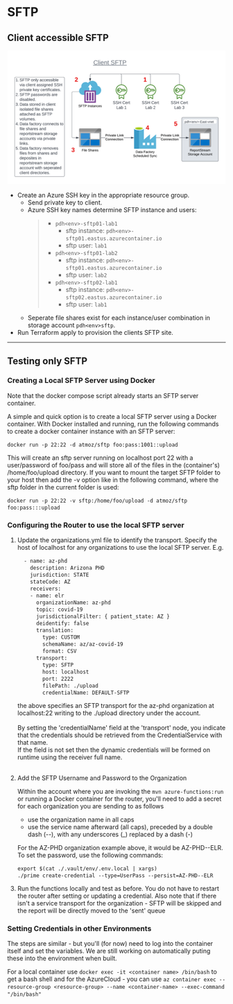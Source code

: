 # SFTP

## Client accessible SFTP

![](assets/client_sftp.png)

* Create an Azure SSH key in the appropriate resource group.
    * Send private key to client.
    * Azure SSH key names determine SFTP instance and users:
      >  * `pdh<env>-sftp01-lab1`
      >    * sftp instance: `pdh<env>-sftp01.eastus.azurecontainer.io`
      >    * sftp user: `lab1`
      >  * `pdh<env>-sftp01-lab2`
      >    * sftp instance: `pdh<env>-sftp01.eastus.azurecontainer.io`
      >    * sftp user: `lab2`
      >  * `pdh<env>-sftp02-lab1`
      >    * sftp instance: `pdh<env>-sftp02.eastus.azurecontainer.io`
      >    * sftp user: `lab1`
   * Seperate file shares exist for each instance/user combination in storage account `pdh<env>sftp`.
* Run Terraform apply to provision the clients SFTP site.

---

## Testing only SFTP

### Creating a Local SFTP Server using Docker
Note that the docker compose script already starts an SFTP server container.

A simple and quick option is to create a local SFTP server using a Docker container.  With Docker installed and running, run the following commands to create a docker container instance with an SFTP server:
```
docker run -p 22:22 -d atmoz/sftp foo:pass:1001::upload
```
This will create an sftp server running on localhost port 22 with a user/password of foo/pass and will store all of the files in the (container's) /home/foo/upload directory.  If you want to mount the target SFTP folder to your host then add the -v option like in the following command, where the sftp folder in the current folder is used:

```
docker run -p 22:22 -v sftp:/home/foo/upload -d atmoz/sftp foo:pass:::upload
```

### Configuring the Router to use the local SFTP server
1.  Update the organizations.yml file to identify the transport.  Specify the host of localhost for any organizations to use the local SFTP server.  E.g.

    ```
      - name: az-phd
        description: Arizona PHD
        jurisdiction: STATE
        stateCode: AZ
        receivers:
        - name: elr
          organizationName: az-phd
          topic: covid-19
          jurisdictionalFilter: { patient_state: AZ }
          deidentify: false
          translation:
            type: CUSTOM
            schemaName: az/az-covid-19
            format: CSV
          transport:
            type: SFTP
            host: localhost
            port: 2222
            filePath: ./upload
            credentialName: DEFAULT-SFTP
    ```
    the above specifies an SFTP transport for the az-phd organization at localhost:22 writing to the ./upload directory under the account.<br><br> 
    By setting the 'credentialName' field at the 'transport' node, you indicate that the credentials should be retrieved from the CredentialService with that name.<br>
    If the field is not set then the dynamic credentials will be formed on runtime using the receiver full name.<br><br> 

1. Add the SFTP Username and Password to the Organization

    Within the account where you are invoking the `mvn azure-functions:run` or running a Docker container for the router, you'll need to add a secret for each organization you are sending to as follows

    * use the organization name in all caps
    * use the service name afterward (all caps), preceded by a double dash (--), with any underscores (_) replaced by a dash (-)

    For the AZ-PHD organization example above, it would be AZ-PHD--ELR.  To set the password, use the following commands:

    ```
    export $(cat ./.vault/env/.env.local | xargs)
    ./prime create-credential --type=UserPass --persist=AZ-PHD--ELR
    ```

1. Run the functions locally and test as before.  You do not have to restart the router after setting or updating a credential.  Also note that if there isn't a service transport for the organization - SFTP will be skipped and the report will be directly moved to the 'sent' queue

### Setting Credentials in other Environments

The steps are similar - but you'll (for now) need to log into the container itself and set the variables.  We are still working on automatically puting these into the environment when built.

For a local container use `docker exec -it <container name> /bin/bash` to get a bash shell and for the AzureCloud - you can use `az container exec --resource-group <resource-group> --name <container-name> --exec-command "/bin/bash"`